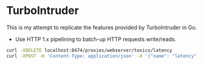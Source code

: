 # TurboIntruder

This is my attempt to replicate the features provided by TurboIntruder in Go.

* Use HTTP 1.x pipelining to batch-up HTTP requests write/reads.

```bash
curl -XDELETE localhost:8474/proxies/webserver/toxics/latency
curl -XPOST -H 'Content-Type: application/json' -d '{"name": "latency", "type": "latency", "stream": "upstream", "toxicity": 1.0, "attributes": {"latency": 100, "jitter": 20}}' localhost:8474/proxies/webserver/toxics
```
